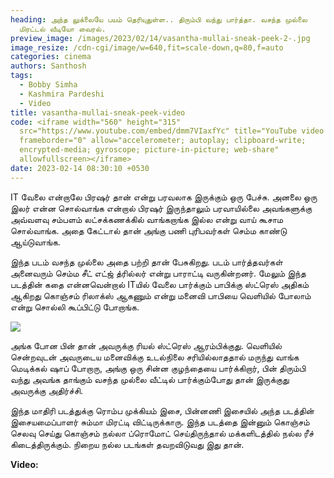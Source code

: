```yaml
---
heading: அந்த லுக்லையே பயம் தெரியுதுள்ள.. திரும்பி வந்து பார்த்தா. வசந்த முல்லை
  மிரட்டல் வீடியோ வைரல்.
preview_image: /images/2023/02/14/vasantha-mullai-sneak-peek-2-.jpg
image_resize: /cdn-cgi/image/w=640,fit=scale-down,q=80,f=auto
categories: cinema
authors: Santhosh
tags:
  - Bobby Simha
  - Kashmira Pardeshi
  - Video
title: vasantha-mullai-sneak-peek-video
code: <iframe width="560" height="315"
  src="https://www.youtube.com/embed/dmm7VIaxfYc" title="YouTube video player"
  frameborder="0" allow="accelerometer; autoplay; clipboard-write;
  encrypted-media; gyroscope; picture-in-picture; web-share"
  allowfullscreen></iframe>
date: 2023-02-14 08:30:10 +0530
---
```

IT வேலை என்றாலே பிரஷர் தான் என்று பரவலாக இருக்கும் ஒரு பேச்சு. அனலை ஒரு இலர் என்ன சொல்வாங்க என்றால் பிரஷர் இருந்தாலும் பரவாயில்லை அவங்களுக்கு அவ்வளவு சம்பளம் லட்சக்கணக்கில் வாங்கறாங்க இல்ல என்று வாய் கூசாம சொல்வாங்க. அதை கேட்டால் தான் அங்கு பணி புரிபவர்கள் செம்ம காண்டு ஆய்டுவாங்க. 

இந்த படம் வசந்த முல்லை அதை பற்றி தான் பேசுகிறது. படம் பார்த்தவர்கள் அனைவரும் செம்ம சீட் எட்ஜ் த்ரில்லர் என்று பாராட்டி வருகின்றனர். மேலும் இந்த படத்தின் கதை என்னவென்றால் ITயில் வேலை பார்க்கும் பாபிக்கு ஸ்ட்ரெஸ் அதிகம் ஆகிறது கொஞ்சம் ரிலாக்ஸ் ஆகணும் என்று மனைவி பாபியை வெளியில் போலாம் என்று சொல்லி கூப்பிட்டு போறாங்க.

![](/images/2023/02/14/vasantha-mullai-sneak-peek-1-.jpg)

அங்க போன பின் தான் அவருக்கு ரியல் ஸ்ட்ரெஸ் ஆரம்பிக்குது. வெளியில் சென்றவுடன் அவருடைய மனைவிக்கு உடல்நிலை சரியில்லாததால் மருந்து வாங்க மெடிக்கல் ஷாப் போறாரு, அங்கு ஒரு சின்ன குழந்தையை பார்க்கிறார், பின் திரும்பி வந்து அவங்க தாங்கும் வசந்த முல்லை வீட்டில் பார்க்கும்போது தான் இருக்குது அவருக்கு அதிர்ச்சி.

இந்த மாதிரி படத்துக்கு ரொம்ப முக்கியம் இசை, பின்னணி இசையில் அந்த படத்தின் இசையமைப்பாளர் சும்மா மிரட்டி விட்டிருக்காரு. இந்த படத்தை இன்னும் கொஞ்சம் செலவு செய்து கொஞ்சம் நல்லா ப்ரொமோட் செய்திருந்தால் மக்களிடத்தில் நல்ல ரீச் கிடைத்திருக்கும். நிறைய நல்ல படங்கள் தவறவிடுவது இது தான். 

**V﻿ideo:**